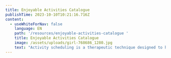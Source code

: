 ```yaml
---
title: Enjoyable Activities Catalogue
publishTime: 2023-10-10T10:21:16.716Z
content:
  - useWhiteForNav: false
    language: EN
    path: '/resources/enjoyable-activities-catalogue '
    title: Enjoyable Activities Catalogue
    image: /assets/uploads/girl-768686_1280.jpg
    text: "Activity scheduling is a therapeutic technique designed to help you take care of yourself, boost your mood, and decrease loneliness. These are just ideas, and you're welcome to add your own activities to this list. The key is to find activities that are enjoyable and meaningful for you and plan when you will do them.\n\n> Instruction:\n>\n> 1. Read through this catalogue \n> 2. Pick the activities you like (or get inspired and come up with your own ideas)\n> 3. Schedule it in your calendar\n> 4. Enjoy the process when doing it\n\n\n\n1. Spending time in nature (inspiration from [Bo Steffan Nielsson](https://www.linkedin.com/in/nielsson/): I walk 2-3 jours in the forest.\\\n   With a friend sometimes, but mostly alone to stop thinking too much and just be :))\n2. Walking with your/your friend's/neighbor's dog or cat\n3. Feeding birds or just watching them\n4. Scheduling a day with nothing to do\n5. Watching the clouds drift by\n6. Stargazing or camping under the stars\n7. Gardening\n8. Going out for brunch/lunch/dinner\n9. Cycling\n10. Painting your (or someone else's) nails\n11. Buying gifts\n12. Horseriding\n13. Baking something to share with your family/neighbors/friends/colleagues etc.\n14. Going to the ballet or opera\n15. Going to a spa, sauna, or steam bath\n16. Lighting scented candles, oils, or incense\n17. Going to a movie\n18. Playing board games\n19. Playing Frisbee\n20. Rock climbing\n21. Sightseeing in your city or town\n22. Photography\n23. Doing something spiritual\n24. Baking home-made bread\n25. Pottery and ceramics\n26. Taking acting or improv classes\n27. Learning to play a musical instrument\n28. Taking food tasting tour\n29. Early morning coffee/tea and reading book (inspiration from [Vitaliy Stanyshevskyy](https://www.linkedin.com/in/stanyshevskyy/): Brewing some tasty coffee and reading a fiction book each morning is a great way to get ready before a busy day.)\n30. Waking up early, and doing everything at a leisurely pace\n31. Doing 5 minutes of breathing exercises\n32. Taking a ferry ride\n33. Joining a choir\n34. Reading fiction\n35. Sewing\n36. Making a gift for someone\n37. Napping in a hammock\n38. Going to a free art exhibition\n39. Doing ballet, jazz/tap dancing\n40. Talking to or introducing yourself to your neighbors\n41. Traveling abroad, interstate, or within the state\n42. Singing in the shower\n43. Embroidery\n44. Visiting a grandparent\n45. Geocaching\n46. Going on a Segway tour\n47. Eat together with a friend\n48. Learning about your family tree\n49. Practicing yoga\n50. Pilates\n51. Cleaning\n52. Going to a water park\n53. Daydreaming\n54. Knitting/crocheting/quilting\n55. Exchanging emails, chatting on the internet\n56. Going to an amusement park\n57. Picking berries at a farm\n58. Driving a Go Kart\n59. Boxing a punching bag\n60. Going to a gym (inspiration from [Yuliia Batrakova:](https://www.linkedin.com/in/yuliia-batrakova/) I go to the gym 5 times a week and didn’t know how addictive it would become when the habit was created\U0001F601)\n61. Talking to an older relative and asking them about their life\n62. Listening to your favorite music (or a classical one)\n63. Making your bed with fresh sheets\n64. Donating blood\n65. Buying books\n66. Meditating\n67. Watching kids play sport\n68. Massage giving or taking\n69. Setting up a budget\n70. Reading poetry\n71. Writing a positive comment on a website/blog/social media \n72. Getting a manicure or pedicure\n73. Pampering myself at home (e.g. putting on a face mask)\n74. Watching children play\n75. Going to a community or school play\n76. Making jewellery\n77. Shooting hoops at the local basketball courts\n78. Flying kites\n79. Savouring a piece of fresh fruit\n80. Collecting things (coins, shells, etc.)\n81. Training your pet to do a new trick\n82. Walking barefoot on grass\n83. Jumping on a trampoline\n84. Planning a day’s activities\n85. Planning a themed party with costumes\n86. Creating a pleasurable morning routine (inspiration from [Kasper Karup:](https://www.linkedin.com/in/kasperkarup/) 20 min movement, 10 min meditation, and breathwork, ending with an ice cold shower \U0001F9CAOften a morning walk before my daughter wakes up ☺️ Starting the day from a good place is so crucial)\n87. Watching funny videos on YouTube\n88. Going to the hills"
---
```

